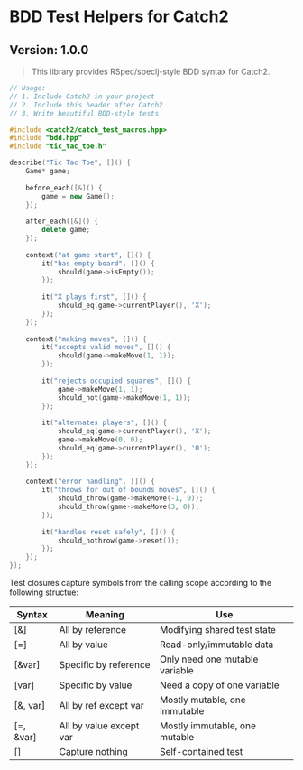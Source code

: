 # BDD Test Helpers for Catch2

## Version: 1.0.0

> This library provides RSpec/speclj-style BDD syntax for Catch2.

```c++
// Usage:
// 1. Include Catch2 in your project
// 2. Include this header after Catch2
// 3. Write beautiful BDD-style tests

#include <catch2/catch_test_macros.hpp>
#include "bdd.hpp"
#include "tic_tac_toe.h"

describe("Tic Tac Toe", []() {
    Game* game;
    
    before_each([&]() {
        game = new Game();
    });
    
    after_each([&]() {
        delete game;
    });
    
    context("at game start", []() {
        it("has empty board", []() {
            should(game->isEmpty());
        });
        
        it("X plays first", []() {
            should_eq(game->currentPlayer(), 'X');
        });
    });
    
    context("making moves", []() {
        it("accepts valid moves", []() {
            should(game->makeMove(1, 1));
        });
        
        it("rejects occupied squares", []() {
            game->makeMove(1, 1);
            should_not(game->makeMove(1, 1));
        });
        
        it("alternates players", []() {
            should_eq(game->currentPlayer(), 'X');
            game->makeMove(0, 0);
            should_eq(game->currentPlayer(), 'O');
        });
    });
    
    context("error handling", []() {
        it("throws for out of bounds moves", []() {
            should_throw(game->makeMove(-1, 0));
            should_throw(game->makeMove(3, 0));
        });
        
        it("handles reset safely", []() {
            should_nothrow(game->reset());
        });
    });
});
```

Test closures capture symbols from the calling scope according to the following structue:

| Syntax    | Meaning                 | Use                            |
|-----------|-------------------------|--------------------------------|
| [&]       | All by reference        | Modifying shared test state    |
| [=]       | All by value            | Read-only/immutable data       |
| [&var]    | Specific by reference   | Only need one mutable variable |
| [var]     | Specific by value       | Need a copy of one variable    |
| [&, var]  | All by ref except var   | Mostly mutable, one immutable  |
| [=, &var] | All by value except var | Mostly immutable, one mutable  |
| []        | Capture nothing         | Self-contained test            |






